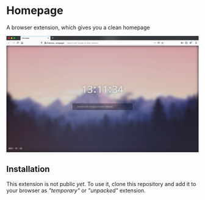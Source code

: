 # Homepage
A browser extension, which gives you a clean homepage

![Screenshot 1](_readme/screenshot1.png)

## Installation
This extension is not public _yet_. To use it, clone this repository and add it to your browser as _"temporary"_ or _"unpacked"_ extension.
